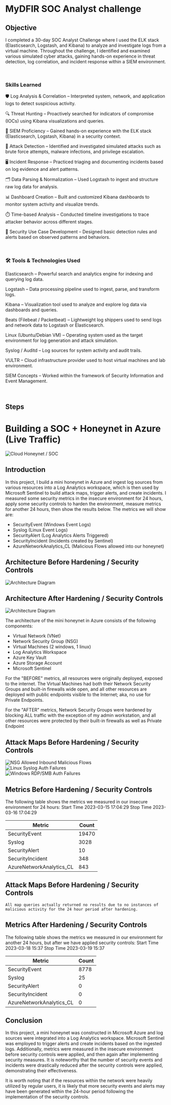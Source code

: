 # MyDFIR SOC Analyst challenge

## Objective

I completed a 30-day SOC Analyst Challenge where I used the ELK stack (Elasticsearch, Logstash, and Kibana) to analyze and investigate logs from a virtual machine. Throughout the challenge, I identified and examined various simulated cyber attacks, gaining hands-on experience in threat detection, log correlation, and incident response within a SIEM environment.

<br>

### Skills Learned

🛡️ Log Analysis & Correlation – Interpreted system, network, and application logs to detect suspicious activity.

🔍 Threat Hunting – Proactively searched for indicators of compromise (IOCs) using Kibana visualizations and queries.

🧠 SIEM Proficiency – Gained hands-on experience with the ELK stack (Elasticsearch, Logstash, Kibana) in a security context.

🚨 Attack Detection – Identified and investigated simulated attacks such as brute force attempts, malware infections, and privilege escalation.

🖥️ Incident Response – Practiced triaging and documenting incidents based on log evidence and alert patterns.

🗂️ Data Parsing & Normalization – Used Logstash to ingest and structure raw log data for analysis.

📊 Dashboard Creation – Built and customized Kibana dashboards to monitor system activity and visualize trends.

⏱️ Time-based Analysis – Conducted timeline investigations to trace attacker behavior across different stages.

🧰 Security Use Case Development – Designed basic detection rules and alerts based on observed patterns and behaviors.

<br>

### 🛠️ Tools & Technologies Used

Elasticsearch – Powerful search and analytics engine for indexing and querying log data.

Logstash – Data processing pipeline used to ingest, parse, and transform logs.

Kibana – Visualization tool used to analyze and explore log data via dashboards and queries.

Beats (Filebeat / Packetbeat) – Lightweight log shippers used to send logs and network data to Logstash or Elasticsearch.

Linux (Ubuntu/Debian VM) – Operating system used as the target environment for log generation and attack simulation.

Syslog / Auditd – Log sources for system activity and audit trails.

VULTR – Cloud infrastructure provider used to host virtual machines and lab environment.

SIEM Concepts – Worked within the framework of Security Information and Event Management.

<br>

## Steps
# Building a SOC + Honeynet in Azure (Live Traffic)
![Cloud Honeynet / SOC](https://i.imgur.com/ZWxe03e.jpg)

## Introduction

In this project, I build a mini honeynet in Azure and ingest log sources from various resources into a Log Analytics workspace, which is then used by Microsoft Sentinel to build attack maps, trigger alerts, and create incidents. I measured some security metrics in the insecure environment for 24 hours, apply some security controls to harden the environment, measure metrics for another 24 hours, then show the results below. The metrics we will show are:

- SecurityEvent (Windows Event Logs)
- Syslog (Linux Event Logs)
- SecurityAlert (Log Analytics Alerts Triggered)
- SecurityIncident (Incidents created by Sentinel)
- AzureNetworkAnalytics_CL (Malicious Flows allowed into our honeynet)

## Architecture Before Hardening / Security Controls
![Architecture Diagram](https://i.imgur.com/aBDwnKb.jpg)

## Architecture After Hardening / Security Controls
![Architecture Diagram](https://i.imgur.com/YQNa9Pp.jpg)

The architecture of the mini honeynet in Azure consists of the following components:

- Virtual Network (VNet)
- Network Security Group (NSG)
- Virtual Machines (2 windows, 1 linux)
- Log Analytics Workspace
- Azure Key Vault
- Azure Storage Account
- Microsoft Sentinel

For the "BEFORE" metrics, all resources were originally deployed, exposed to the internet. The Virtual Machines had both their Network Security Groups and built-in firewalls wide open, and all other resources are deployed with public endpoints visible to the Internet; aka, no use for Private Endpoints.

For the "AFTER" metrics, Network Security Groups were hardened by blocking ALL traffic with the exception of my admin workstation, and all other resources were protected by their built-in firewalls as well as Private Endpoint

## Attack Maps Before Hardening / Security Controls
![NSG Allowed Inbound Malicious Flows](https://i.imgur.com/1qvswSX.png)<br>
![Linux Syslog Auth Failures](https://i.imgur.com/G1YgZt6.png)<br>
![Windows RDP/SMB Auth Failures](https://i.imgur.com/ESr9Dlv.png)<br>

## Metrics Before Hardening / Security Controls

The following table shows the metrics we measured in our insecure environment for 24 hours:
Start Time 2023-03-15 17:04:29
Stop Time 2023-03-16 17:04:29

| Metric                   | Count
| ------------------------ | -----
| SecurityEvent            | 19470
| Syslog                   | 3028
| SecurityAlert            | 10
| SecurityIncident         | 348
| AzureNetworkAnalytics_CL | 843

## Attack Maps Before Hardening / Security Controls

```All map queries actually returned no results due to no instances of malicious activity for the 24 hour period after hardening.```

## Metrics After Hardening / Security Controls

The following table shows the metrics we measured in our environment for another 24 hours, but after we have applied security controls:
Start Time 2023-03-18 15:37
Stop Time	2023-03-19 15:37

| Metric                   | Count
| ------------------------ | -----
| SecurityEvent            | 8778
| Syslog                   | 25
| SecurityAlert            | 0
| SecurityIncident         | 0
| AzureNetworkAnalytics_CL | 0

## Conclusion

In this project, a mini honeynet was constructed in Microsoft Azure and log sources were integrated into a Log Analytics workspace. Microsoft Sentinel was employed to trigger alerts and create incidents based on the ingested logs. Additionally, metrics were measured in the insecure environment before security controls were applied, and then again after implementing security measures. It is noteworthy that the number of security events and incidents were drastically reduced after the security controls were applied, demonstrating their effectiveness.

It is worth noting that if the resources within the network were heavily utilized by regular users, it is likely that more security events and alerts may have been generated within the 24-hour period following the implementation of the security controls.
